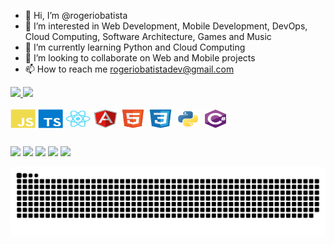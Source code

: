 - 👋 Hi, I’m @rogeriobatista
- 👀 I’m interested in Web Development, Mobile Development, DevOps, Cloud Computing, Software Architecture, Games and Music
- 🌱 I’m currently learning Python and Cloud Computing
- 💞️ I’m looking to collaborate on Web and Mobile projects
- 📫 How to reach me rogeriobatistadev@gmail.com

<div>
  <a href="https://github.com/rogeriobatista">
    <img height="180em" src="https://github-readme-stats.vercel.app/api?username=rogeriobatista&show_icons=true&theme=dracula&include_all_commits=true&count_private=true&show=reviews,prs_merged"/>
    <!-- <img height="180em" src="https://github-readme-stats.vercel.app/api?username=rogeriobatista&show_icons=true&theme=dracula&count_private=true"/> -->
    <img height="180em" src="https://github-readme-stats.vercel.app/api/top-langs/?username=rogeriobatista&layout=compact&langs_count=7&theme=dracula"/>
  </a>
</div>
  
<div style="display: inline_block"><br>
  <img align="center" alt="Rogerio-Js" height="30" width="40" src="https://raw.githubusercontent.com/devicons/devicon/master/icons/javascript/javascript-plain.svg">
  <img align="center" alt="Rogerio-Ts" height="30" width="40" src="https://raw.githubusercontent.com/devicons/devicon/master/icons/typescript/typescript-plain.svg">
  <img align="center" alt="Rogerio-React" height="30" width="40" src="https://raw.githubusercontent.com/devicons/devicon/master/icons/react/react-original.svg">
  <img align="center" alt="Rogerio-React" height="30" width="40" src="https://raw.githubusercontent.com/devicons/devicon/master/icons/angularjs/angularjs-original.svg">
  <img align="center" alt="Rogerio-HTML" height="30" width="40" src="https://raw.githubusercontent.com/devicons/devicon/master/icons/html5/html5-original.svg">
  <img align="center" alt="Rogerio-CSS" height="30" width="40" src="https://raw.githubusercontent.com/devicons/devicon/master/icons/css3/css3-original.svg">
  <img align="center" alt="Rogerio-Python" height="30" width="40" src="https://raw.githubusercontent.com/devicons/devicon/master/icons/python/python-original.svg">
  <img align="center" alt="Rogerio-Csharp" height="30" width="40" src="https://raw.githubusercontent.com/devicons/devicon/master/icons/csharp/csharp-original.svg">
  
##
 
<div> 
  <a href="https://www.youtube.com/channel/UCL1izI4AjIe3AhWQsL9of4A" target="_blank"><img src="https://img.shields.io/badge/YouTube-FF0000?style=for-the-badge&logo=youtube&logoColor=white" target="_blank"></a>
  <a href="https://www.instagram.com/rogeriobsjr/" target="_blank"><img src="https://img.shields.io/badge/-Instagram-%23E4405F?style=for-the-badge&logo=instagram&logoColor=white" target="_blank"></a>
 	<a href="https://www.twitch.tv/rogeriobsjr" target="_blank"><img src="https://img.shields.io/badge/Twitch-9146FF?style=for-the-badge&logo=twitch&logoColor=white" target="_blank"></a>  
  <a href = "mailto:rogeriobatistadev@gmail.com"><img src="https://img.shields.io/badge/-Gmail-%23333?style=for-the-badge&logo=gmail&logoColor=white" target="_blank"></a>  
  <a href="https://www.linkedin.com/in/rogerio-batista-jr/" target="_blank"><img src="https://img.shields.io/badge/-LinkedIn-%230077B5?style=for-the-badge&logo=linkedin&logoColor=white" target="_blank"></a>
 
![Snake animation](https://github.com/Platane/snk/raw/output/github-contribution-grid-snake.svg)
 
</div>
